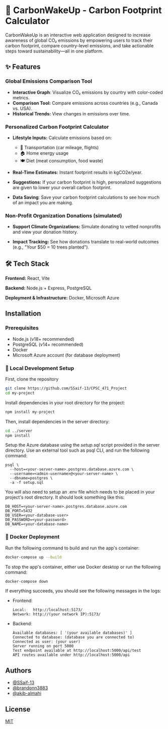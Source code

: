 
# 🌱 CarbonWakeUp - Carbon Footprint Calculator

CarbonWakeUp is an interactive web application designed to increase awareness of global CO₂ emissions by empowering users to track their carbon footprint, compare country-level emissions, and take actionable steps toward sustainability—all in one platform.

## ✨ Features
### Global Emissions Comparison Tool
- **Interactive Graph**: Visualize CO₂ emissions by country with color-coded metrics.
- **Comparison Tool:** Compare emissions across countries (e.g., Canada vs. USA).
- **Historical Trends:** View changes in emissions over time.

### Personalized Carbon Footprint Calculator
- **Lifestyle Inputs:** Calculate emissions based on:
    - 🚗 Transportation (car mileage, flights)
    - 🏠 Home energy usage
    - 🍽 Diet (meat consumption, food waste)
- **Real-Time Estimates:** Instant footprint results in kgCO2e/year.

- **Suggestions:** If your carbon footprint is high, personalized suggestions are given to lower your overall carbon footprint.

- **Data Saving**: Save your carbon footprint calculations to see how much of an impact you are making.

### Non-Profit Organization Donations (simulated)
- **Support Climate Organizations:** Simulate donating to vetted nonprofits and view your donation history.

- **Impact Tracking:** See how donations translate to real-world outcomes (e.g., "Your $50 = 10 trees planted").



## 🛠 Tech Stack

**Frontend:** React, Vite

**Backend:** Node.js + Express, PostgreSQL

**Deployment & Infrastructure:** Docker, Microsoft Azure


## Installation
### Prerequisites

- Node.js (v18+ recommended)
- PostgreSQL (v14+ recommended) 
- Docker
- Microsoft Azure account (for database deployment)

### 🔧 Local Development Setup
First, clone the repository
```bash
git clone https://github.com/SSaif-13/CPSC_471_Project
cd my-project
```
Install dependencies in your root directory for the project:
```bash
npm install my-project
```

Then, install dependencies in the server directory:
```bash
cd ../server
npm install
```

Setup the Azure database using the *setup.sql* script provided in the server directory. Use an external tool such as psql CLI, and run the following command:

```psql
psql \
  --host=<your-server-name>.postgres.database.azure.com \
  --username=<admin-username>@<your-server-name> \
  --dbname=postgres \
  -a -f setup.sql
```

You will also need to setup an .env file which needs to be placed in your project's root directory. It should look something like this:
```env
DB_HOST=<your-server-name>.postgres.database.azure.com
DB_PORT=5432
DB_USER=<your-database-user>
DB_PASSWORD=<your-password>
DB_NAME=<your-database-name>
```

### 🐳 Docker Deployment
Run the following command to build and run the app's container:
```bash
docker-compose up --build
```

To stop the app's container, either use Docker desktop or run the following command:
```bash
docker-compose down
```

If everything succeeds, you should see the following messages in the logs:
- Frontend:
    ```
    Local:   http://localhost:5173/
    Network: http://(your network IP):5173/
    ```
- Backend:
    ```
    Available databases: [ '(your available databases)' ]
    Connected to database: (database you are connected to)
    Connected as user: (your user)
    Server running on port 5000
    Test endpoint available at http://localhost:5000/api/test⁠
    API routes available under http://localhost:5000/api⁠
    ```

## Authors

- [@SSaif-13](https://github.com/SSaif-13)
- [@brandonn3883](https://github.com/brandonn3883)
- [@akib-almahi](https://github.com/akib-almahi)


## License

[MIT](https://choosealicense.com/licenses/mit/)

